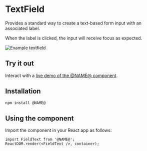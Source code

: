 # TextField

Provides a standard way to create a text-based form input with an associated label.

When the label is clicked, the input will receive focus as expected.

![Example textfield](https://bytebucket.org/atlassian/atlaskit/raw/@BITBUCKET_COMMIT@/packages/ak-field-text/docs/textfield.gif)

## Try it out

Interact with a [live demo of the @NAME@ component](https://aui-cdn.atlassian.com/atlaskit/stories/@NAME@/@VERSION@/).

## Installation

```sh
npm install @NAME@
```

## Using the component

Import the component in your React app as follows:

```
import FieldText from '@NAME@';
ReactDOM.render(<FieldText />, container);
```
